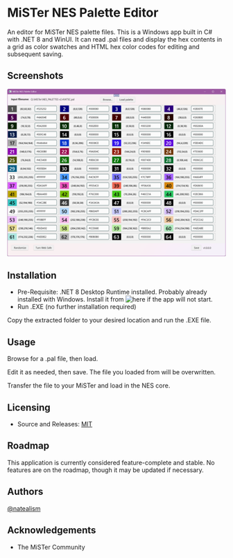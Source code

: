 # MiSTer NES Palette Editor

An editor for MiSTer NES palette files. This is a Windows app built in C# with .NET 8 and WinUI. It can read .pal files and display the hex contents in a grid as color swatches and HTML hex color codes for editing and subsequent saving.

## Screenshots

![MiSTerNESPaletteEditor.EXE](MiSTerNESPaletteEditor/Assets/screenshot.png)

## Installation

- Pre-Requisite: .NET 8 Desktop Runtime installed. Probably already installed with Windows. Install it from ![here](https://dotnet.microsoft.com/en-us/download/dotnet/8.0) if the app will not start. 
- Run .EXE (no further installation required)

Copy the extracted folder to your desired location and run the .EXE file.

## Usage

Browse for a .pal file, then load.

Edit it as needed, then save. The file you loaded from will be overwritten.

Transfer the file to your MiSTer and load in the NES core.

## Licensing

- Source and Releases: [MIT](LICENSE.txt)

## Roadmap

This application is currently considered feature-complete and stable. No features are on the roadmap, though it may be updated if necessary.

## Authors

[@natealism](https://bsky.app/profile/natealism.bsky.social)

## Acknowledgements

* The MiSTer Community

